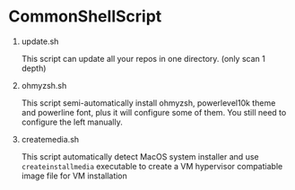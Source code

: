 # CommonShellScript
1. update.sh
    
    This script can update all your repos in one directory. (only scan 1 depth)
  
2. ohmyzsh.sh
  
     This script semi-automatically install ohmyzsh, powerlevel10k theme and powerline font, plus it will configure some of them. You still need to configure the left manually.

3. createmedia.sh

    This script automatically detect MacOS system installer and use `createinstallmedia` executable to create a VM hypervisor compatiable image file for VM installation
